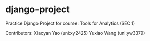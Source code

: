# django-project
Practice Django Project for course: Tools for Analytics (SEC 1)

Contributors:
Xiaoyan Yao (uni:xy2425)
Yuxiao Wang (uni:yw3379)

